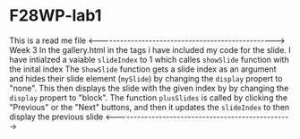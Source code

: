 # F28WP-lab1

This is a read me file
<------------------------------------------------->
Week 3
In the gallery.html in the <script></script> tags i have included my code for the slide.
I have intialzed a vaiable `slideIndex` to 1 which calles `showSlide` function with the inital index
The `ShowSlide` function gets a slide index as an argument and hides their slide element (`mySlide`) by changing the `display` propert to "none".
This then displays the slide with the given index by by changing the `display` propert to "block".
The function `plusSlides` is called by clicking the "Previous" or the "Next" buttons, and then it updates the `slideIndex` to then display the previous slide
<------------------------------------------------->